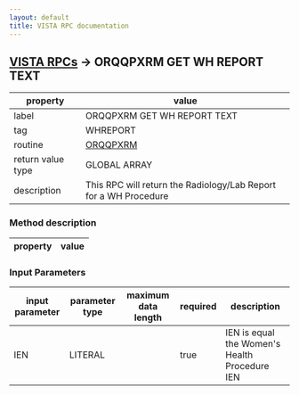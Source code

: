 ```yaml
---
layout: default
title: VISTA RPC documentation
---
```




## [VISTA RPCs](TableOfContent.md) &#8594; ORQQPXRM GET WH REPORT TEXT 

 property | value 
--- | --- 
 label | ORQQPXRM GET WH REPORT TEXT
 tag | WHREPORT
 routine | [ORQQPXRM](http://code.osehra.org/dox/Routine_ORQQPXRM_source.html)
 return value type | GLOBAL ARRAY
 description | This RPC will return the Radiology/Lab Report for a WH Procedure


### Method description

 property | value 
--- | --- 

### Input Parameters

| input parameter | parameter type | maximum data length | required | description | 
| --- | --- | --- | --- | --- | 
| IEN | LITERAL |  | true | IEN is equal the Women's Health Procedure IEN | 